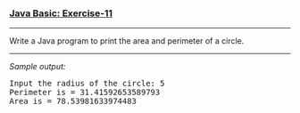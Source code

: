### [Java Basic: Exercise-11](https://www.w3resource.com/java-exercises/basic/java-basic-exercise-11.php)

***
Write a Java program to print the area and perimeter of a circle.
***
_Sample output:_
<pre>
Input the radius of the circle: 5
Perimeter is = 31.41592653589793
Area is = 78.53981633974483
</pre>